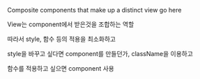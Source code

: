Composite components that make up a distinct view go here

View는 component에서 받은것을 조합하는 역할

따라서 style, 함수 등의 적용을 최소화하고

style을 바꾸고 싶다면 component를 만들던가, className을 이용하고

함수를 적용하고 싶으면 component 사용